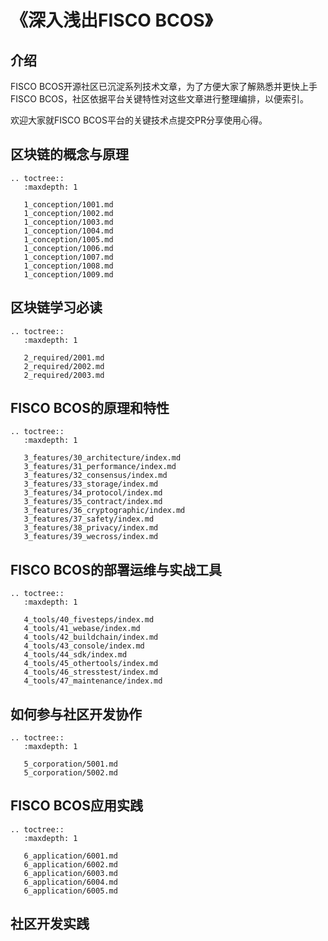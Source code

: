 # 《深入浅出FISCO BCOS》

## 介绍

FISCO BCOS开源社区已沉淀系列技术文章，为了方便大家了解熟悉并更快上手FISCO BCOS，社区依据平台关键特性对这些文章进行整理编排，以便索引。

欢迎大家就FISCO BCOS平台的关键技术点提交PR分享使用心得。

## 区块链的概念与原理

```eval_rst
.. toctree::
   :maxdepth: 1

   1_conception/1001.md
   1_conception/1002.md
   1_conception/1003.md
   1_conception/1004.md
   1_conception/1005.md
   1_conception/1006.md
   1_conception/1007.md
   1_conception/1008.md
   1_conception/1009.md
```

## 区块链学习必读

```eval_rst
.. toctree::
   :maxdepth: 1

   2_required/2001.md
   2_required/2002.md
   2_required/2003.md
```

## FISCO BCOS的原理和特性

```eval_rst
.. toctree::
   :maxdepth: 1

   3_features/30_architecture/index.md
   3_features/31_performance/index.md
   3_features/32_consensus/index.md
   3_features/33_storage/index.md
   3_features/34_protocol/index.md
   3_features/35_contract/index.md
   3_features/36_cryptographic/index.md
   3_features/37_safety/index.md
   3_features/38_privacy/index.md
   3_features/39_wecross/index.md
```


## FISCO BCOS的部署运维与实战工具

```eval_rst
.. toctree::
   :maxdepth: 1

   4_tools/40_fivesteps/index.md
   4_tools/41_webase/index.md
   4_tools/42_buildchain/index.md
   4_tools/43_console/index.md
   4_tools/44_sdk/index.md
   4_tools/45_othertools/index.md
   4_tools/46_stresstest/index.md
   4_tools/47_maintenance/index.md
```

## 如何参与社区开发协作

```eval_rst
.. toctree::
   :maxdepth: 1

   5_corporation/5001.md
   5_corporation/5002.md
```

## FISCO BCOS应用实践

```eval_rst
.. toctree::
   :maxdepth: 1

   6_application/6001.md
   6_application/6002.md
   6_application/6003.md
   6_application/6004.md
   6_application/6005.md
```
## 社区开发实践
